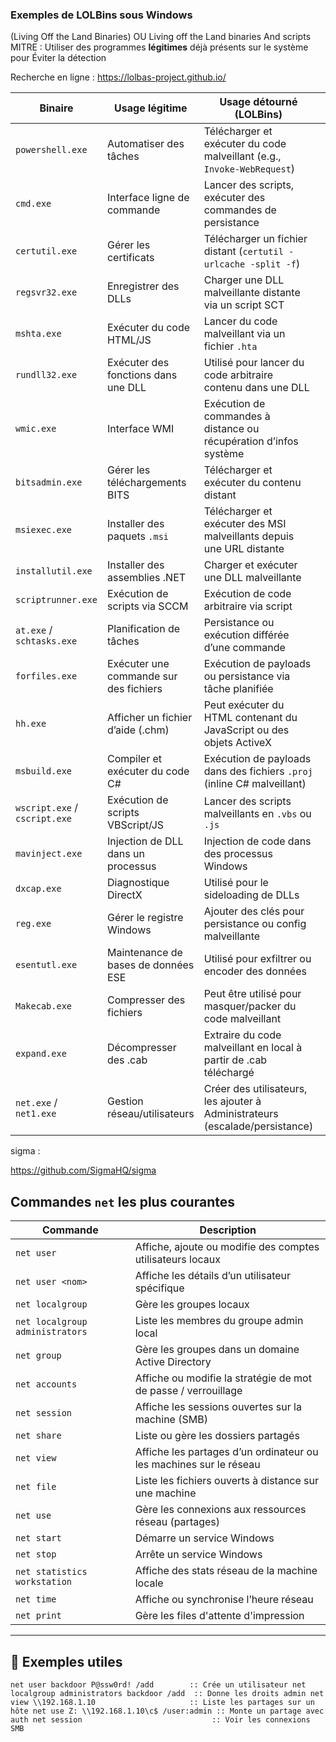 
### **Exemples de LOLBins sous Windows**
(Living Off the Land Binaries) OU Living off the Land binaries And scripts
MITRE : Utiliser des programmes **légitimes** déjà présents sur le système pour Éviter la détection

Recherche en ligne : https://lolbas-project.github.io/

| Binaire                       | Usage légitime                         | Usage détourné (LOLBins)                                                     |     |
| ----------------------------- | -------------------------------------- | ---------------------------------------------------------------------------- | --- |
| `powershell.exe`              | Automatiser des tâches                 | Télécharger et exécuter du code malveillant (e.g., `Invoke-WebRequest`)      |     |
| `cmd.exe`                     | Interface ligne de commande            | Lancer des scripts, exécuter des commandes de persistance                    |     |
| `certutil.exe`                | Gérer les certificats                  | Télécharger un fichier distant (`certutil -urlcache -split -f`)              |     |
| `regsvr32.exe`                | Enregistrer des DLLs                   | Charger une DLL malveillante distante via un script SCT                      |     |
| `mshta.exe`                   | Exécuter du code HTML/JS               | Lancer du code malveillant via un fichier `.hta`                             |     |
| `rundll32.exe`                | Exécuter des fonctions dans une DLL    | Utilisé pour lancer du code arbitraire contenu dans une DLL                  |     |
| `wmic.exe`                    | Interface WMI                          | Exécution de commandes à distance ou récupération d’infos système            |     |
| `bitsadmin.exe`               | Gérer les téléchargements BITS         | Télécharger et exécuter du contenu distant                                   |     |
| `msiexec.exe`                 | Installer des paquets `.msi`           | Télécharger et exécuter des MSI malveillants depuis une URL distante         |     |
| `installutil.exe`             | Installer des assemblies .NET          | Charger et exécuter une DLL malveillante                                     |     |
| `scriptrunner.exe`            | Exécution de scripts via SCCM          | Exécution de code arbitraire via script                                      |     |
| `at.exe` / `schtasks.exe`     | Planification de tâches                | Persistance ou exécution différée d’une commande                             |     |
| `forfiles.exe`                | Exécuter une commande sur des fichiers | Exécution de payloads ou persistance via tâche planifiée                     |     |
| `hh.exe`                      | Afficher un fichier d’aide (.chm)      | Peut exécuter du HTML contenant du JavaScript ou des objets ActiveX          |     |
| `msbuild.exe`                 | Compiler et exécuter du code C#        | Exécution de payloads dans des fichiers `.proj` (inline C# malveillant)      |     |
| `wscript.exe` / `cscript.exe` | Exécution de scripts VBScript/JS       | Lancer des scripts malveillants en `.vbs` ou `.js`                           |     |
| `mavinject.exe`               | Injection de DLL dans un processus     | Injection de code dans des processus Windows                                 |     |
| `dxcap.exe`                   | Diagnostique DirectX                   | Utilisé pour le sideloading de DLLs                                          |     |
| `reg.exe`                     | Gérer le registre Windows              | Ajouter des clés pour persistance ou config malveillante                     |     |
| `esentutl.exe`                | Maintenance de bases de données ESE    | Utilisé pour exfiltrer ou encoder des données                                |     |
| `Makecab.exe`                 | Compresser des fichiers                | Peut être utilisé pour masquer/packer du code malveillant                    |     |
| `expand.exe`                  | Décompresser des .cab                  | Extraire du code malveillant en local à partir de .cab téléchargé            |     |
| `net.exe` / `net1.exe`        | Gestion réseau/utilisateurs            | Créer des utilisateurs, les ajouter à Administrateurs (escalade/persistance) |     |
sigma :

https://github.com/SigmaHQ/sigma


## Commandes `net` les plus courantes

|Commande|Description|
|---|---|
|`net user`|Affiche, ajoute ou modifie des comptes utilisateurs locaux|
|`net user <nom>`|Affiche les détails d’un utilisateur spécifique|
|`net localgroup`|Gère les groupes locaux|
|`net localgroup administrators`|Liste les membres du groupe admin local|
|`net group`|Gère les groupes dans un domaine Active Directory|
|`net accounts`|Affiche ou modifie la stratégie de mot de passe / verrouillage|
|`net session`|Affiche les sessions ouvertes sur la machine (SMB)|
|`net share`|Liste ou gère les dossiers partagés|
|`net view`|Affiche les partages d’un ordinateur ou les machines sur le réseau|
|`net file`|Liste les fichiers ouverts à distance sur une machine|
|`net use`|Gère les connexions aux ressources réseau (partages)|
|`net start`|Démarre un service Windows|
|`net stop`|Arrête un service Windows|
|`net statistics workstation`|Affiche des stats réseau de la machine locale|
|`net time`|Affiche ou synchronise l’heure réseau|
|`net print`|Gère les files d'attente d'impression|

---
## 🧪 Exemples utiles
```
net user backdoor P@ssw0rd! /add        :: Crée un utilisateur net localgroup administrators backdoor /add  :: Donne les droits admin net view \\192.168.1.10                     :: Liste les partages sur un hôte net use Z: \\192.168.1.10\c$ /user:admin :: Monte un partage avec auth net session                             :: Voir les connexions SMB 
```
